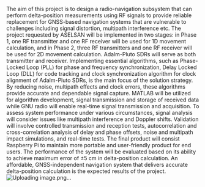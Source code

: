 The aim of this project is to design a radio-navigation subsystem that can perform delta-position measurements using RF signals to provide reliable replacement for GNSS-based navigation systems that are vulnerable to challenges including signal distortion, multipath interference etc. The project requested by ASELSAN will be implemented in two stages: in Phase 1, one RF transmitter and one RF receiver will be used for 1D movement calculation, and in Phase 2, three RF transmitters and one RF receiver will be used for 2D movement calculation. Adalm-Pluto SDRs will serve as both transmitter and receiver. Implementing essential algorithms, such as Phase-Locked Loop (PLL) for phase and frequency synchronization, Delay Locked Loop (DLL) for code tracking and clock synchronization algorithm for clock alignment of Adalm-Pluto SDRs, is the main focus of the solution strategy. By reducing noise, multipath effects and clock errors, these algorithms provide accurate and dependable signal capture. MATLAB will be utilized for algorithm development, signal transmission and storage of received data while GNU radio will enable real-time signal transmission and acquisition. To assess system performance under various circumstances, signal analysis will consider issues like multipath interference and Doppler shifts. Validation will involve controlled transmission and reception tests, autocorrelation and cross-correlation analysis of delay and phase offsets, noise and multipath impact simulations, and real-time tests. The final product will consist Raspberry Pi to maintain more portable and user-friendly product for end users. The performance of the system will be evaluated based on its ability to achieve maximum error of ±5 cm in delta-position calculation. An affordable, GNSS-independent navigation system that delivers accurate delta-position calculation is the expected results of the project. ![Uploading image.png…]()
